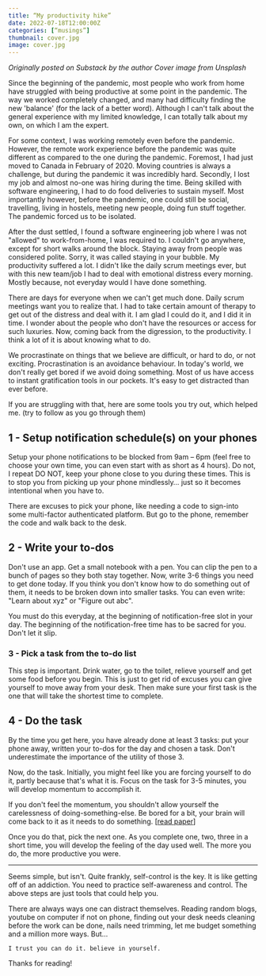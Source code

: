 ```yaml
---
title: “My productivity hike”
date: 2022-07-18T12:00:00Z
categories: [“musings”]
thumbnail: cover.jpg
image: cover.jpg
---
```


_Originally posted on Substack by the author_
_Cover image from Unsplash_

Since the beginning of the pandemic, most people who work from home have struggled with being productive at some point in the pandemic. The way we worked completely changed, and many had difficulty finding the new 'balance' (for the lack of a better word). Although I can't talk about the general experience with my limited knowledge, I can totally talk about my own, on which I am the expert.

For some context, I was working remotely even before the pandemic. However, the remote work experience before the pandemic was quite different as compared to the one during the pandemic. Foremost, I had just moved to Canada in February of 2020. Moving countries is always a challenge, but during the pandemic it was incredibly hard. Secondly, I lost my job and almost no-one was hiring during the time. Being skilled with software engineering, I had to do food deliveries to sustain myself. Most importantly however, before the pandemic, one could still be social, travelling, living in hostels, meeting new people, doing fun stuff together. The pandemic forced us to be isolated.

After the dust settled, I found a software engineering job where I was not "allowed" to work-from-home, I was required to. I couldn't go anywhere, except for short walks around the block. Staying away from people was considered polite. Sorry, it was called staying in your bubble. My productivity suffered a lot. I didn't like the daily scrum meetings ever, but with this new team/job I had to deal with emotional distress every morning. Mostly because, not everyday would I have done something.

There are days for everyone when we can't get much done. Daily scrum meetings want you to realize that. I had to take certain amount of therapy to get out of the distress and deal with it. I am glad I could do it, and I did it in time. I wonder about the people who don't have the resources or access for such luxuries. Now, coming back from the digression, to the productivity. I think a lot of it is about knowing what to do.

We procrastinate on things that we believe are difficult, or hard to do, or not exciting. Procrastination is an avoidance behaviour. In today's world, we don't really get bored if we avoid doing something. Most of us have access to instant gratification tools in our pockets. It's easy to get distracted than ever before.

If you are struggling with that, here are some tools you try out, which helped me. (try to follow as you go through them)

## 1 - Setup notification schedule(s) on your phones

Setup your phone notifications to be blocked from 9am – 6pm (feel free to choose your own time, you can even start with as short as 4 hours). Do not, I repeat DO NOT, keep your phone close to you during these times. This is to stop you from picking up your phone mindlessly… just so it becomes intentional when you have to.

There are excuses to pick your phone, like needing a code to sign-into some multi-factor authenticated platform. But go to the phone, remember the code and walk back to the desk.

## 2 - Write your to-dos

Don't use an app. Get a small notebook with a pen. You can clip the pen to a bunch of pages so they both stay together. Now, write 3-6 things you need to get done today. If you think you don't know how to do something out of them, it needs to be broken down into smaller tasks. You can even write: "Learn about xyz" or "Figure out abc".

You must do this everyday, at the beginning of notification-free slot in your day. The beginning of the notification-free time has to be sacred for you. Don't let it slip.

### 3 - Pick a task from the to-do list

This step is important. Drink water, go to the toilet, relieve yourself and get some food before you begin. This is just to get rid of excuses you can give yourself to move away from your desk. Then make sure your first task is the one that will take the shortest time to complete.

## 4 - Do the task

By the time you get here, you have already done at least 3 tasks: put your phone away, written your to-dos for the day and chosen a task. Don't underestimate the importance of the utility of those 3.

Now, do the task. Initially, you might feel like you are forcing yourself to do it, partly because that's what it is. Focus on the task for 3-5 minutes, you will develop momentum to accomplish it.

If you don't feel the momentum, you shouldn't allow yourself the carelessness of doing-something-else. Be bored for a bit, your brain will come back to it as it needs to do something. [[read paper](https://journals.aom.org/doi/10.5465/amd.2017.0033)]

Once you do that, pick the next one. As you complete one, two, three in a short time, you will develop the feeling of the day used well. The more you do, the more productive you were.

---

Seems simple, but isn't. Quite frankly, self-control is the key. It is like getting off of an addiction. You need to practice self-awareness and control. The above steps are just tools that could help you.

There are always ways one can distract themselves. Reading random blogs, youtube on computer if not on phone, finding out your desk needs cleaning before the work can be done, nails need trimming, let me budget something and a million more ways. But…

    I trust you can do it. believe in yourself.

Thanks for reading!
